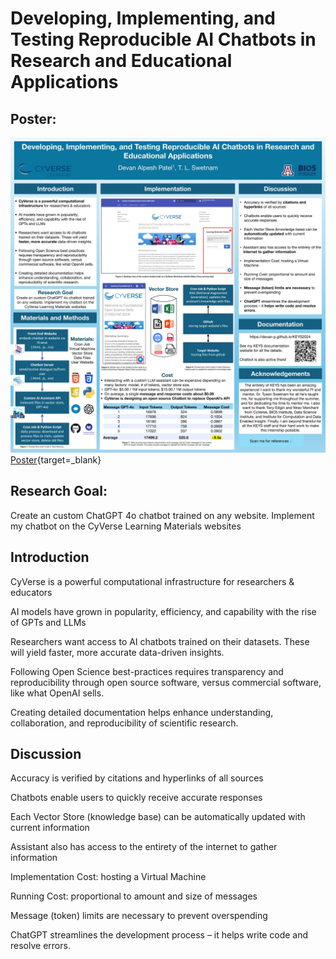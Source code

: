 # Developing, Implementing, and Testing Reproducible AI Chatbots in Research and Educational Applications

## Poster:


![Project Poster](assets/poster_7_12_2024.jpg)
[Poster](https://docs.google.com/presentation/d/10GZSwuBQI14HYRvAIDQmfbl0ffm7LoUK/edit?usp=sharing&ouid=101330276015996571503&rtpof=true&sd=true){target=_blank}

## Research Goal:

Create an custom ChatGPT 4o chatbot trained on any website. Implement my chatbot on the CyVerse Learning Materials websites

## Introduction

CyVerse is a powerful computational infrastructure for researchers & educators

AI models have grown in popularity, efficiency, and capability with the rise of GPTs and LLMs

Researchers want access to AI chatbots trained on their datasets. These will yield faster, more accurate data-driven insights.

Following Open Science best-practices requires transparency and reproducibility through open source software, versus commercial software, like what OpenAI sells.

Creating detailed documentation helps enhance understanding, collaboration, and reproducibility of scientific research. 

## Discussion

Accuracy is verified by citations and hyperlinks of all sources

Chatbots enable users to quickly receive accurate responses

Each Vector Store (knowledge base) can be automatically updated with current information

Assistant also has access to the entirety of the internet to gather information

Implementation Cost: hosting a Virtual Machine

Running Cost: proportional to amount and size of messages

Message (token) limits are necessary to prevent overspending

ChatGPT streamlines the development process – it helps write code and resolve errors.
